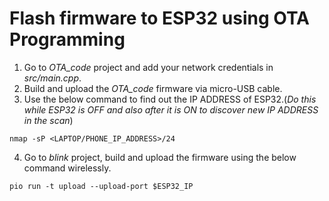 # Flash firmware to ESP32 using OTA Programming 
1. Go to *OTA_code* project and add your network credentials in *src/main.cpp*.
2. Build and upload the *OTA_code* firmware via micro-USB cable.
3. Use the below command to find out the IP ADDRESS of ESP32.(*Do this while ESP32 is OFF and also after it is ON to discover new IP ADDRESS in the scan*)
```
nmap -sP <LAPTOP/PHONE_IP_ADDRESS>/24
```
4. Go to *blink* project, build and upload the firmware using the below command wirelessly.
```
pio run -t upload --upload-port $ESP32_IP
```
